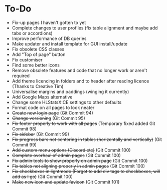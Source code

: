 # To-Do
* Fix-up pages I haven't gotten to yet
* Complete changes to user profiles (fix table alignment and maybe add tabs or accordions)
* Improve performance of DB queries
* Make updater and install template for GUI install/update
* Fix obsolete CSS classes
* Add "Top of page" button
* Fix customiser
* Find some better icons
* Remove obsolete features and code that no longer work or aren't required
* Add theme licencing in folders and to header after reading licence (Thanks to Creative Tim)
* Universalise margins and paddings (winging it currently)
* Add Google Maps alternative
* Change some HLStatsX:CE settings to other defaults
* Format code on all pages to look neater
* ~~Create new login page~~ (Git Commit 94)
* ~~Change versioning~~ (Git Commit 95)
* ~~Fix footer properly to work with all pages~~ (Temporary fixed added Git Commit 98)
* ~~Fix sidebar~~ (Git Commit 99)
* ~~Fix progress bars not centering in tables (horizontally and vertically)~~ (Git Commit 99)
* ~~Add custom menu options (Discord etc)~~ (Git Commit 100)
* ~~Complete overhaul of admin pages~~ (Git Commit 100)
* ~~Fix admin tools to show properly on admin page~~ (Git Commit 100)
* ~~Fix tables not aligning properly in admin pages~~ (Git Commit 100)
* ~~Fix checkboxes in lightmode (Forgot to add div tags to checkboxes, will add as I go)~~ (Git Commit 100)
* ~~Make new icon and update favicon~~ (Git Commit 101)